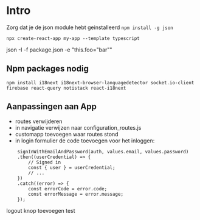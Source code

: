 # Intro

Zorg dat je de json module hebt geinstalleerd 
`npm install -g json`

`npx create-react-app my-app --template typescript` 

json -I -f package.json -e "this.foo=\"bar\""


## Npm packages nodig
```
npm install i18next i18next-browser-languagedetector socket.io-client firebase react-query notistack react-i18next
```

## Aanpassingen aan App
- routes verwijderen
- in navigatie verwijzen naar configuration_routes.js
- customapp toevoegen waar routes stond
- in login formulier de code toevoegen voor het inloggen:
```
    signInWithEmailAndPassword(auth, values.email, values.password)
    .then((userCredential) => {
        // Signed in
        const { user } = userCredential;
        // ...
    })
    .catch((error) => {
        const errorCode = error.code;
        const errorMessage = error.message;
    });

```
logout knop toevoegen
test
